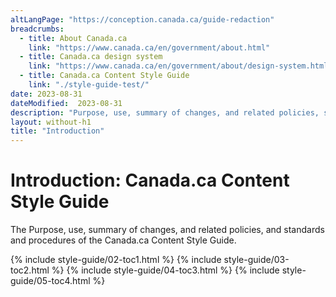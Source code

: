 ```yaml
---
altLangPage: "https://conception.canada.ca/guide-redaction"
breadcrumbs:
  - title: About Canada.ca
    link: "https://www.canada.ca/en/government/about.html"
  - title: Canada.ca design system
    link: "https://www.canada.ca/en/government/about/design-system.html"
  - title: Canada.ca Content Style Guide
    link: "./style-guide-test/"    
date: 2023-08-31
dateModified:  2023-08-31
description: "Purpose, use, summary of changes, and related policies, standards and procedures of the Canada.ca Content Style Guide"
layout: without-h1
title: "Introduction"
---
```

<h1 property="name" id="wb-cont" dir="ltr"><span class="stacked"><span>Introduction</span>: <span>Canada.ca Content Style Guide</span></span></h1>
<p>The Purpose, use, summary of changes, and related policies, and standards and procedures of the Canada.ca Content Style Guide.</p>
<!-- Summary of changes START id="toc1" --> 
{% include style-guide/02-toc1.html %} 
<!-- Summary of changes END --> 
<!-- Purpose START id="toc2" --> 
{% include style-guide/03-toc2.html %} 
<!--Purpose END --> 
<!-- Use of the style guide START id="toc3" --> 
{% include style-guide/04-toc3.html %} 
<!-- Use of the style guide END --> 
<!-- Related policies, standards and procedures START id="toc4" --> 
{% include style-guide/05-toc4.html %} 
<!-- Related policies, standards and procedures of changes END -->
